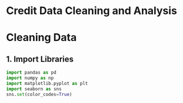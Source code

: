 # Credit Data Cleaning and Analysis
# Cleaning Data

## 1. Import Libraries
```python
import pandas as pd
import numpy as np
import matplotlib.pyplot as plt
import seaborn as sns
sns.set(color_codes=True)
